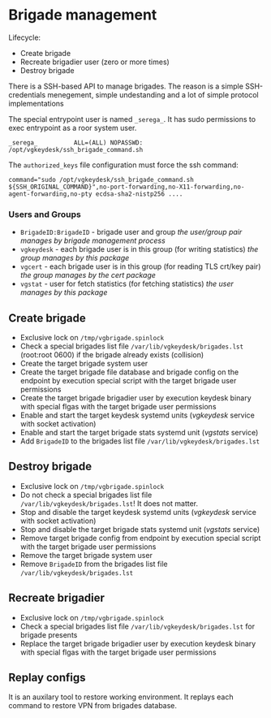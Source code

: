 # Brigade management

Lifecycle:
* Create brigade
* Recreate brigadier user (zero or more times)
* Destroy brigade

There is a SSH-based API to manage brigades. The reason is a simple SSH-credentials menegement, simple undestanding and a lot of simple protocol implementations

The special entrypoint user is named `_serega_`. It has sudo permissions to exec entrypoint as a roor system user. 

`_serega_          ALL=(ALL) NOPASSWD: /opt/vgkeydesk/ssh_brigade_command.sh` 

The `authorized_keys` file configuration must force the ssh command:

`command="sudo /opt/vgkeydesk/ssh_brigade_command.sh ${SSH_ORIGINAL_COMMAND}",no-port-forwarding,no-X11-forwarding,no-agent-forwarding,no-pty ecdsa-sha2-nistp256 ....`

### Users and Groups

* `BrigadeID:BrigadeID` - brigade user and group *the user/group pair manages by brigade management process*
* `vgkeydesk` - each brigade user is in this group (for writing statistics) *the group manages by this package*
* `vgcert` - each brigade user is in this group (for reading TLS crt/key pair) *the group manages by the cert package*
* `vgstat` - user for fetch statistics (for fetching statistics) *the user manages by this package*

## Create brigade

* Exclusive lock on `/tmp/vgbrigade.spinlock`
* Check a special brigades list file `/var/lib/vgkeydesk/brigades.lst` (root:root 0600) if the brigade already exists (collision)
* Create the target brigade system user
* Create the target brigade file database and brigade config on the endpoint by execution special script with the target brigade user permissions
* Create the target brigade brigadier user by execution keydesk binary with special flgas with the target brigade user permissions
* Enable and start the target keydesk systemd units (_vgkeydesk_ service with socket activation)
* Enable and start the target brigade stats systemd unit (_vgstats_ service)
* Add `BrigadeID` to the brigades list file `/var/lib/vgkeydesk/brigades.lst`

## Destroy brigade

* Exclusive lock on `/tmp/vgbrigade.spinlock`
* Do not check a special brigades list file `/var/lib/vgkeydesk/brigades.lst`! It does not matter.
* Stop and disable the target keydesk systemd units (_vgkeydesk_ service with socket activation)
* Stop and disable the target brigade stats systemd unit (_vgstats_ service)
* Remove target brigade config from endpoint by execution special script with the target brigade user permissions
* Remove the target brigade system user
* Remove `BrigadeID` from the brigades list file `/var/lib/vgkeydesk/brigades.lst`

## Recreate brigadier

* Exclusive lock on `/tmp/vgbrigade.spinlock`
* Check a special brigades list file `/var/lib/vgkeydesk/brigades.lst` for brigade presents
* Replace the target brigade brigadier user by execution keydesk binary with special flgas with the target brigade user permissions

## Replay configs

It is an auxilary tool to restore working environment. It replays each command to restore VPN from brigades database.
